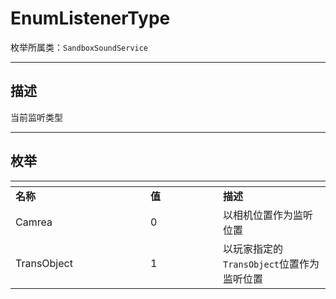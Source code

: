 # EnumListenerType

枚举所属类：`SandboxSoundService`

------------------------------------------------------------------------------------------
## 描述

当前监听类型

------------------------------------------------------------------------------------------
## 枚举

|<div style="width:200px"></div>|<div style="width:100px"></div>|<div style="width:100px"></div>|
|:---   |:---|:---|
|**名称**   |**值**  |**描述**|
|Camrea   |0   |以相机位置作为监听位置|
|TransObject|1   |以玩家指定的`TransObject`位置作为监听位置|

